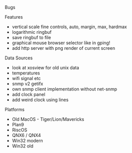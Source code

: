 Bugs

Features

- vertical scale fine controls, auto, margin, max, hardmax
- logarithmic ringbuf
- save ringbuf to file
- graphical mouse browser selector like in gping!
- add http server with png render of current screen

Data Sources

- look at xosview for old unix data
- temperatures
- wifi signal etc
- snmp v2 getifx
- own snmp client implementation without net-snmp
- add clock panel
- add weird clock using lines 


Platforms

- Old MacOS - Tiger/Lion/Mavericks
- Plan9
- RiscOS
- QNX6 / QNX4
- Win32 modern
- Win32 old


